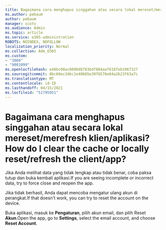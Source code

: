 ```yaml
---
title: Bagaimana cara menghapus singgahan atau secara lokal mereset/merefresh klien/aplikasi?
ms.author: pebaum
author: pebaum
manager: scotv
ms.audience: Admin
ms.topic: article
ms.service: o365-administration
ROBOTS: NOINDEX, NOFOLLOW
localization_priority: Normal
ms.collection: Adm_O365
ms.custom:
- "3060"
- "9001099"
ms.openlocfilehash: e48bc08ac8098d8783bdf884aaf618feb1967327
ms.sourcegitcommit: 8bc60ec34bc1e40685e3976576e04a2623f63a7c
ms.translationtype: MT
ms.contentlocale: id-ID
ms.lasthandoff: 04/15/2021
ms.locfileid: "51795951"
---
```

# <a name="how-do-i-clear-the-cache-or-locally-resetrefresh-the-clientapp"></a><span data-ttu-id="0ccca-102">Bagaimana cara menghapus singgahan atau secara lokal mereset/merefresh klien/aplikasi?</span><span class="sxs-lookup"><span data-stu-id="0ccca-102">How do I clear the cache or locally reset/refresh the client/app?</span></span>

<span data-ttu-id="0ccca-103">Jika Anda melihat data yang tidak lengkap atau tidak benar, coba paksa tutup dan buka kembali aplikasi.</span><span class="sxs-lookup"><span data-stu-id="0ccca-103">If you are seeing incomplete or incorrect data, try to force close and reopen the app.</span></span>  

<span data-ttu-id="0ccca-104">Jika tidak berhasil, Anda dapat mencoba mengatur ulang akun di perangkat.</span><span class="sxs-lookup"><span data-stu-id="0ccca-104">If that doesn't work, you can try to reset the account on the device.</span></span>
 
<span data-ttu-id="0ccca-105">Buka aplikasi, masuk ke **Pengaturan**, pilih akun email, dan pilih Reset **Akun**.</span><span class="sxs-lookup"><span data-stu-id="0ccca-105">Open the app, go to **Settings**, select the email account, and choose **Reset Account**.</span></span>